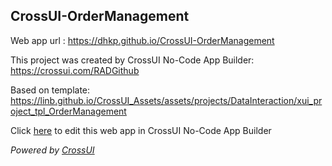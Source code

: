 ## CrossUI-OrderManagement
Web app url : https://dhkp.github.io/CrossUI-OrderManagement

This project was created by CrossUI No-Code App Builder: https://crossui.com/RADGithub

Based on template: https://linb.github.io/CrossUI_Assets/assets/projects/DataInteraction/xui_project_tpl_OrderManagement

Click [here](https://crossui.com/RADGithub/#!from=github&owner=dhkp&repo=CrossUI-OrderManagement) to edit this web app in CrossUI No-Code App Builder

<i>Powered by [CrossUI](https://crossui.com)</i>
